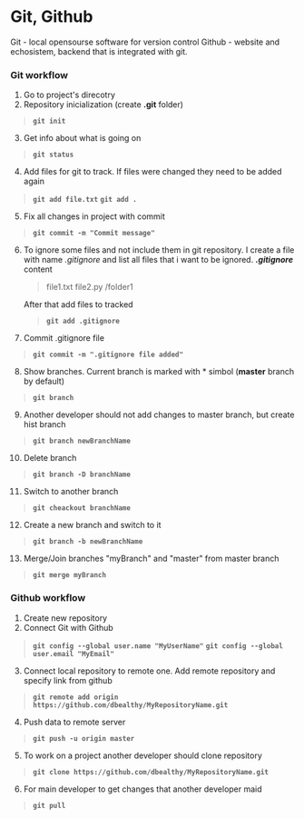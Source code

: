 # Git, Github
Git - local opensourse software for version control
Github - website and echosistem, backend that is integrated with git.

### Git workflow
1. Go to project's direcotry
2. Repository inicialization  (create **.git** folder)
> **`git init`**
3. Get info about what is going on
> **`git status`**
4. Add files for git to track. If files were changed they need to be added again
> **`git add file.txt`** 
> **`git add .`** 
5. Fix all changes in project with commit
> **`git commit -m "Commit message"`**
6. To ignore some files and not include them in git repository. I create a file with name *.gitignore* and list all files that i want to be ignored.
	***.gitignore*** content
	>file1.txt
	>file2.py
	>/folder1

	After that add files to tracked
	> **`git add .gitignore`**

7. Commit .gitignore file
>**`git commit -m ".gitignore file added"`**

8. Show branches. Current branch is marked with * simbol (**master** branch by default)
> **`git branch`**
9. Another developer should not add changes to master branch, but create hist branch
> **`git branch newBranchName`**
10. Delete branch
> **`git branch -D branchName`** 
11. Switch to another branch
>**`git cheackout branchName`**
12. Create a new branch and switch to it
>**`git branch -b newBranchName`**
13. Merge/Join branches "myBranch" and "master" from master branch
>**`git merge myBranch`**


### Github workflow
1. Create new repository
2. Connect Git with Github
> **`git config --global user.name "MyUserName"`**
> **`git config --global user.email "MyEmail"`**
3. Connect local repository to remote one. Add remote repository and specify link from github
>**`git remote add origin https://github.com/dbealthy/MyRepositoryName.git`**
4. Push data to remote server
>**`git push -u origin master`**
5. To work on a project another developer should clone repository
>**`git clone https://github.com/dbealthy/MyRepositoryName.git`**
6. For main developer to get changes that another developer maid
>**`git pull`**